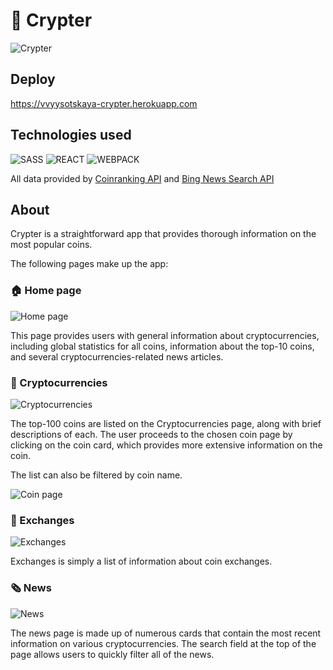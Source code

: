 # 💸 Crypter

![Crypter](https://user-images.githubusercontent.com/88598017/153285291-ad0b4115-3c68-444c-9f77-5b32485f4989.png)

## Deploy

https://vvyysotskaya-crypter.herokuapp.com

## Technologies used
![SASS](https://img.shields.io/badge/-SASS-090909?style=for-the-badge&logo=sass)
![REACT](https://img.shields.io/badge/-REACT-090909?style=for-the-badge&logo=react)
![WEBPACK](https://img.shields.io/badge/-WEBPACK-090909?style=for-the-badge&logo=webpack)

All data provided by [Coinranking API](https://rapidapi.com/Coinranking/api/coinranking1/details) and [Bing News Search API](https://rapidapi.com/microsoft-azure-org-microsoft-cognitive-services/api/bing-news-search1/)

## About

Crypter is a straightforward app that provides thorough information on the most popular coins.

The following pages make up the app:

### 🏠 Home page

![Home page](https://user-images.githubusercontent.com/88598017/153286810-c5395f10-e730-4d50-90ca-0dfbd6ece7ce.png)

This page provides users with general information about cryptocurrencies, including global statistics for all coins, information about the top-10 coins, and several cryptocurrencies-related news articles.

### 👛 Cryptocurrencies

![Cryptocurrencies](https://user-images.githubusercontent.com/88598017/153287626-e667bf9d-5c5f-49ec-91b1-3c75d4d3d4a0.png)

The top-100 coins are listed on the Cryptocurrencies page, along with brief descriptions of each. The user proceeds to the chosen coin page by clicking on the coin card, which provides more extensive information on the coin.

The list can also be filtered by coin name.


![Coin page](https://user-images.githubusercontent.com/88598017/153288646-461d4a05-0cfd-427b-af2d-6124c935060a.png)

### 🔁 Exchanges

![Exchanges](https://user-images.githubusercontent.com/88598017/153289472-fdbdb46d-7164-45f8-95cf-3363bf93527a.png)

Exchanges is simply a list of information about coin exchanges.

### 🗞️ News

![News](https://user-images.githubusercontent.com/88598017/153289595-aad91cb4-5366-4393-a67a-a9f7be81132f.png)

The news page is made up of numerous cards that contain the most recent information on various cryptocurrencies. The search field at the top of the page allows users to quickly filter all of the news.
